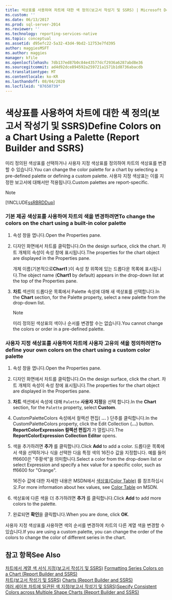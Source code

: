 ```yaml
---
title: 색상표를 사용하여 차트에 대한 색 정의(보고서 작성기 및 SSRS) | Microsoft Docs
ms.custom: ''
ms.date: 06/13/2017
ms.prod: sql-server-2014
ms.reviewer: ''
ms.technology: reporting-services-native
ms.topic: conceptual
ms.assetid: d95efc22-5a32-43d4-9bd2-12753e7fd395
author: maggiesMSFT
ms.author: maggies
manager: kfile
ms.openlocfilehash: 7db137ed87b0c84e43577dcf2936a6287abd8e36
ms.sourcegitcommit: ad4d92dce894592a259721a1571b1d8736abacdb
ms.translationtype: MT
ms.contentlocale: ko-KR
ms.lasthandoff: 08/04/2020
ms.locfileid: "87650739"
---
```

# <a name="define-colors-on-a-chart-using-a-palette-report-builder-and-ssrs"></a><span data-ttu-id="1009a-102">색상표를 사용하여 차트에 대한 색 정의(보고서 작성기 및 SSRS)</span><span class="sxs-lookup"><span data-stu-id="1009a-102">Define Colors on a Chart Using a Palette (Report Builder and SSRS)</span></span>
  <span data-ttu-id="1009a-103">미리 정의된 색상표를 선택하거나 사용자 지정 색상표를 정의하여 차트의 색상표를 변경할 수 있습니다.</span><span class="sxs-lookup"><span data-stu-id="1009a-103">You can change the color palette for a chart by selecting a pre-defined palette or defining a custom palette.</span></span> <span data-ttu-id="1009a-104">사용자 지정 색상표는 이를 지정한 보고서에 대해서만 적용됩니다.</span><span class="sxs-lookup"><span data-stu-id="1009a-104">Custom palettes are report-specific.</span></span>  
  
> [!NOTE]  
>  [!INCLUDE[ssRBRDDup](../../includes/ssrbrddup-md.md)]  
  
### <a name="to-change-the-colors-on-the-chart-using-a-built-in-color-palette"></a><span data-ttu-id="1009a-105">기본 제공 색상표를 사용하여 차트의 색을 변경하려면</span><span class="sxs-lookup"><span data-stu-id="1009a-105">To change the colors on the chart using a built-in color palette</span></span>  
  
1.  <span data-ttu-id="1009a-106">속성 창을 엽니다.</span><span class="sxs-lookup"><span data-stu-id="1009a-106">Open the Properties pane.</span></span>  
  
2.  <span data-ttu-id="1009a-107">디자인 화면에서 차트를 클릭합니다.</span><span class="sxs-lookup"><span data-stu-id="1009a-107">On the design surface, click the chart.</span></span> <span data-ttu-id="1009a-108">차트 개체의 속성이 속성 창에 표시됩니다.</span><span class="sxs-lookup"><span data-stu-id="1009a-108">The properties for the chart object are displayed in the Properties pane.</span></span>  
  
     <span data-ttu-id="1009a-109">개체 이름(기본적으로**Chart1** )이 속성 창 위쪽에 있는 드롭다운 목록에 표시됩니다.</span><span class="sxs-lookup"><span data-stu-id="1009a-109">The object name (**Chart1** by default) appears in the drop-down list at the top of the Properties pane.</span></span>  
  
3.  <span data-ttu-id="1009a-110">**차트** 섹션의 드롭다운 목록에서 Palette 속성에 대해 새 색상표를 선택합니다.</span><span class="sxs-lookup"><span data-stu-id="1009a-110">In the **Chart** section, for the Palette property, select a new palette from the drop-down list.</span></span>  
  
    > [!NOTE]  
    >  <span data-ttu-id="1009a-111">미리 정의된 색상표의 색이나 순서를 변경할 수는 없습니다.</span><span class="sxs-lookup"><span data-stu-id="1009a-111">You cannot change the colors or order in a pre-defined palette.</span></span>  
  
### <a name="to-define-your-own-colors-on-the-chart-using-a-custom-color-palette"></a><span data-ttu-id="1009a-112">사용자 지정 색상표를 사용하여 차트에 사용자 고유의 색을 정의하려면</span><span class="sxs-lookup"><span data-stu-id="1009a-112">To define your own colors on the chart using a custom color palette</span></span>  
  
1.  <span data-ttu-id="1009a-113">속성 창을 엽니다.</span><span class="sxs-lookup"><span data-stu-id="1009a-113">Open the Properties pane.</span></span>  
  
2.  <span data-ttu-id="1009a-114">디자인 화면에서 차트를 클릭합니다.</span><span class="sxs-lookup"><span data-stu-id="1009a-114">On the design surface, click the chart.</span></span> <span data-ttu-id="1009a-115">차트 개체의 속성이 속성 창에 표시됩니다.</span><span class="sxs-lookup"><span data-stu-id="1009a-115">The properties for the chart object are displayed in the Properties pane.</span></span>  
  
3.  <span data-ttu-id="1009a-116">**차트** 섹션에서 속성에 대해 `Palette` **사용자 지정**을 선택 합니다.</span><span class="sxs-lookup"><span data-stu-id="1009a-116">In the **Chart** section, for the `Palette` property, select **Custom**.</span></span>  
  
4.  <span data-ttu-id="1009a-117">CustomPaletteColors 속성에서 컬렉션 편집( **...** ) 단추를 클릭합니다.</span><span class="sxs-lookup"><span data-stu-id="1009a-117">In the CustomPaletteColors property, click the Edit Collection (**...**) button.</span></span> <span data-ttu-id="1009a-118">**ReportColorExpression 컬렉션 편집기** 가 열립니다.</span><span class="sxs-lookup"><span data-stu-id="1009a-118">The **ReportColorExpression Collection Editor** opens.</span></span>  
  
5.  <span data-ttu-id="1009a-119">색을 추가하려면 **추가** 를 클릭합니다.</span><span class="sxs-lookup"><span data-stu-id="1009a-119">Click **Add** to add a color.</span></span> <span data-ttu-id="1009a-120">드롭다운 목록에서 색을 선택하거나 식을 선택한 다음 특정 색의 16진수 값을 지정합니다. 예를 들어 ff6600은 "주황색"을 의미합니다.</span><span class="sxs-lookup"><span data-stu-id="1009a-120">Select a color from the drop-down list or select Expression and specify a hex value for a specific color, such as ff6600 for "Orange".</span></span>  
  
     <span data-ttu-id="1009a-121">16진수 값에 대한 자세한 내용은 MSDN에서 [색상표(Color Table)](https://go.microsoft.com/fwlink/?linkid=9258) 를 참조하십시오.</span><span class="sxs-lookup"><span data-stu-id="1009a-121">For more information about hex values, see [Color Table](https://go.microsoft.com/fwlink/?linkid=9258) on MSDN.</span></span>  
  
6.  <span data-ttu-id="1009a-122">색상표에 다른 색을 더 추가하려면 **추가** 를 클릭합니다.</span><span class="sxs-lookup"><span data-stu-id="1009a-122">Click **Add** to add more colors to the palette.</span></span>  
  
7.  <span data-ttu-id="1009a-123">완료되면 **확인**을 클릭합니다.</span><span class="sxs-lookup"><span data-stu-id="1009a-123">When you are done, click **OK**.</span></span>  
  
 <span data-ttu-id="1009a-124">사용자 지정 색상표를 사용하면 색의 순서를 변경하여 차트의 다른 계열 색을 변경할 수 있습니다.</span><span class="sxs-lookup"><span data-stu-id="1009a-124">If you are using a custom palette, you can change the order of the colors to change the color of different series in the chart.</span></span>  
  
## <a name="see-also"></a><span data-ttu-id="1009a-125">참고 항목</span><span class="sxs-lookup"><span data-stu-id="1009a-125">See Also</span></span>  
 <span data-ttu-id="1009a-126">[차트에서 계열 색 서식 지정&#40;보고서 작성기 및 SSRS&#41;](formatting-series-colors-on-a-chart-report-builder-and-ssrs.md) </span><span class="sxs-lookup"><span data-stu-id="1009a-126">[Formatting Series Colors on a Chart &#40;Report Builder and SSRS&#41;](formatting-series-colors-on-a-chart-report-builder-and-ssrs.md) </span></span>  
 <span data-ttu-id="1009a-127">[차트&#40;보고서 작성기 및 SSRS&#41;](charts-report-builder-and-ssrs.md) </span><span class="sxs-lookup"><span data-stu-id="1009a-127">[Charts &#40;Report Builder and SSRS&#41;](charts-report-builder-and-ssrs.md) </span></span>  
 [<span data-ttu-id="1009a-128">여러 셰이프 차트에 일관된 색 지정&#40;보고서 작성기 및 SSRS&#41;</span><span class="sxs-lookup"><span data-stu-id="1009a-128">Specify Consistent Colors across Multiple Shape Charts &#40;Report Builder and SSRS&#41;</span></span>](shape-charts-report-builder-and-ssrs.md)  
  
  
